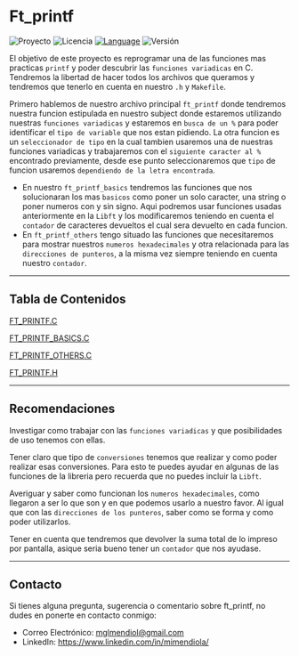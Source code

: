 # Ft_printf

![Proyecto](https://img.shields.io/badge/Proyecto-Ft_printf-blue)
![Licencia](https://img.shields.io/badge/Licencia-MIT-orange)
[![Language](https://img.shields.io/badge/Language-English-purple)](https://github.com/MiMendiola/Ft_printf#ft_printf)
![Versión](https://img.shields.io/badge/Versión-1.0-green)

El objetivo de este proyecto es reprogramar una de las funciones mas practicas `printf` y poder descubrir las `funciones variadicas` en C.
Tendremos la libertad de hacer todos los archivos que queramos y tendremos que tenerlo en cuenta en nuestro `.h` y `Makefile`.

Primero hablemos de nuestro archivo principal `ft_printf` donde tendremos nuestra funcion estipulada en nuestro subject donde estaremos utilizando nuestras `funciones variadicas` y estaremos en `busca de un %` para poder identificar el `tipo de variable` que nos estan pidiendo. La otra funcion es un `seleccionador de tipo` en la cual tambien usaremos una de nuestras funciones variadicas y trabajaremos con el `siguiente caracter al %` encontrado previamente, desde ese punto seleccionaremos que `tipo` de funcion usaremos `dependiendo de la letra encontrada`.

- En nuestro `ft_printf_basics` tendremos las funciones que nos solucionaran los mas `basicos` como poner un solo caracter, una string o poner numeros con y sin signo. Aqui podremos usar funciones usadas anteriormente en la `Libft` y los modificaremos teniendo en cuenta el `contador` de caracteres devueltos el cual sera devuelto en cada funcion.
- En `ft_printf_others` tengo situado las funciones que necesitaremos para mostrar nuestros `numeros hexadecimales` y otra relacionada para las `direcciones de punteros`, a la misma vez siempre teniendo en cuenta nuestro `contador`.

---

## Tabla de Contenidos

[FT_PRINTF.C](../ft_printf.c)

[FT_PRINTF_BASICS.C](../ft_printf_basics.c)

[FT_PRINTF_OTHERS.C](../ft_printf_others.c)

[FT_PRINTF.H](../ft_printf.h)

---

## Recomendaciones

Investigar como trabajar con las `funciones variadicas` y que posibilidades de uso tenemos con ellas.

Tener claro que tipo de `conversiones` tenemos que realizar y como poder realizar esas conversiones. Para esto te puedes ayudar en algunas de las funciones de la libreria pero recuerda que no puedes incluir la `Libft`.

Averiguar y saber como funcionan los `numeros hexadecimales`, como llegaron a ser lo que son y en que podemos usarlo a nuestro favor. Al igual que con las `direcciones de los punteros`, saber como se forma y como poder utilizarlos.

Tener en cuenta que tendremos que devolver la suma total de lo impreso por pantalla, asique seria bueno tener un `contador` que nos ayudase.

---

## Contacto

Si tienes alguna pregunta, sugerencia o comentario sobre ft_printf, no dudes en ponerte en contacto conmigo:

- Correo Electrónico: <a href="mailto:mglmendiol@gmail.com" style="text-decoration: none; color:#fff">mglmendiol@gmail.com</a>
- LinkedIn: <a href="https://www.linkedin.com/in/mimendiola/" style="text-decoration: none; color:#fff !important;">https://www.linkedin.com/in/mimendiola/</a>
